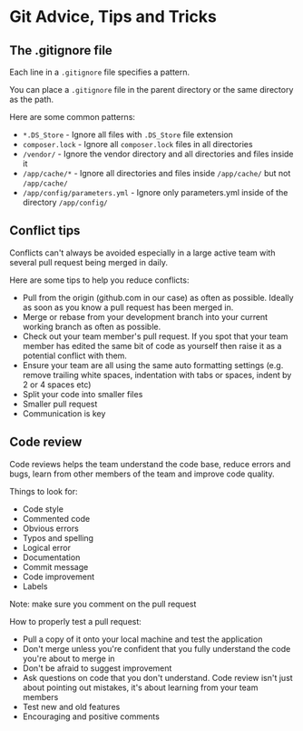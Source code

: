 # Git Advice, Tips and Tricks

## The .gitignore file
Each line in a `.gitignore` file specifies a pattern.

You can place a `.gitignore` file in the parent directory or the same directory as the path.

Here are some common patterns:

* `*.DS_Store` - Ignore all files with `.DS_Store` file extension
* `composer.lock` - Ignore all `composer.lock` files in all directories
* `/vendor/` - Ignore the vendor directory and all directories and files inside it
* `/app/cache/*` - Ignore all directories and files inside `/app/cache/` but not `/app/cache/`
* `/app/config/parameters.yml` - Ignore only parameters.yml inside of the directory `/app/config/`


## Conflict tips
Conflicts can't always be avoided especially in a large active team with several pull request being merged in daily.

Here are some tips to help you reduce conflicts:

* Pull from the origin (github.com in our case) as often as possible. Ideally as soon as you know a pull request has been merged in.
* Merge or rebase from your development branch into your current working branch as often as possible.
* Check out your team member's pull request. If you spot that your team member has edited the same bit of code as yourself then raise it as a potential conflict with them.
* Ensure your team are all using the same auto formatting settings (e.g. remove trailing white spaces, indentation with tabs or spaces, indent by 2 or 4 spaces etc)
* Split your code into smaller files
* Smaller pull request
* Communication is key

## Code review
Code reviews helps the team understand the code base, reduce errors and bugs, learn from other members of the team and improve code quality.

Things to look for:

* Code style
* Commented code
* Obvious errors
* Typos and spelling
* Logical error
* Documentation
* Commit message
* Code improvement
* Labels

Note: make sure you comment on the pull request

How to properly test a pull request:

* Pull a copy of it onto your local machine and test the application
* Don't merge unless you're confident that you fully understand the code you're about to merge in
* Don't be afraid to suggest improvement
* Ask questions on code that you don't understand. Code review isn't just about pointing out mistakes, it's about learning from your team members
* Test new and old features
* Encouraging and positive comments
